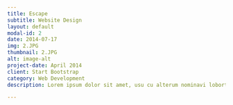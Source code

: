 ```yaml
---
title: Escape
subtitle: Website Design
layout: default
modal-id: 2
date: 2014-07-17
img: 2.JPG
thumbnail: 2.JPG
alt: image-alt
project-date: April 2014
client: Start Bootstrap
category: Web Development
description: Lorem ipsum dolor sit amet, usu cu alterum nominavi lobortis. At duo novum diceret. Tantas apeirian vix et, usu sanctus postulant inciderint ut, populo diceret necessitatibus in vim. Cu eum dicam feugiat noluisse.

---
```

